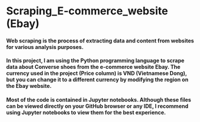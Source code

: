 # Scraping_E-commerce_website (Ebay)
#### Web scraping is the process of extracting data and content from websites for various analysis purposes.
#### In this project, I am using the Python programming language to scrape data about Converse shoes from the e-commerce website Ebay. The currency used in the project (Price column) is VND (Vietnamese Dong), but you can change it to a different currency by modifying the region on the Ebay website.
#### Most of the code is contained in Jupyter notebooks. Although these files can be viewed directly on your GitHub browser or any IDE, I recommend using Jupyter notebooks to view them for the best experience.
